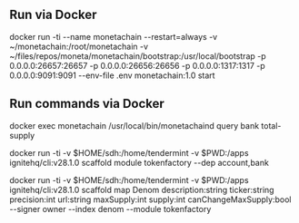 ## Run via Docker

docker run -ti --name monetachain --restart=always -v ~/monetachain:/root/monetachain -v ~/files/repos/moneta/monetachain/bootstrap:/usr/local/bootstrap -p 0.0.0.0:26657:26657 -p 0.0.0.0:26656:26656 -p 0.0.0.0:1317:1317 -p 0.0.0.0:9091:9091 --env-file .env monetachain:1.0 start

## Run commands via Docker

docker exec monetachain /usr/local/bin/monetachaind query bank total-supply


docker run -ti -v $HOME/sdh:/home/tendermint -v $PWD:/apps ignitehq/cli:v28.1.0 scaffold module tokenfactory --dep account,bank

docker run -ti -v $HOME/sdh:/home/tendermint -v $PWD:/apps ignitehq/cli:v28.1.0 scaffold map Denom description:string ticker:string precision:int url:string maxSupply:int supply:int canChangeMaxSupply:bool --signer owner --index denom --module tokenfactory